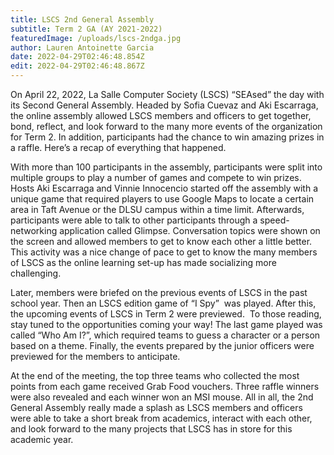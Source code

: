 ```yaml
---
title: LSCS 2nd General Assembly
subtitle: Term 2 GA (AY 2021-2022)
featuredImage: /uploads/lscs-2ndga.jpg
author: Lauren Antoinette Garcia
date: 2022-04-29T02:46:48.854Z
edit: 2022-04-29T02:46:48.867Z
---
```

On April 22, 2022, La Salle Computer Society (LSCS) “SEAsed” the day with its Second General Assembly. Headed by Sofia Cuevaz and Aki Escarraga, the online assembly allowed LSCS members and officers to get together, bond, reflect, and look forward to the many more events of the organization for Term 2. In addition, participants had the chance to win amazing prizes in a raffle. Here’s a recap of everything that happened.

With more than 100 participants in the assembly, participants were split into multiple groups to play a number of games and compete to win prizes. Hosts Aki Escarraga and Vinnie Innocencio started off the assembly with a unique game that required players to use Google Maps to locate a certain area in Taft Avenue or the DLSU campus within a time limit. Afterwards, participants were able to talk to other participants through a speed-networking application called Glimpse. Conversation topics were shown on the screen and allowed members to get to know each other a little better. This activity was a nice change of pace to get to know the many members of LSCS as the online learning set-up has made socializing more challenging.

Later, members were briefed on the previous events of LSCS in the past school year. Then an LSCS edition game of “I Spy”  was played. After this, the upcoming events of LSCS in Term 2 were previewed.  To those reading, stay tuned to the opportunities coming your way! The last game played was called “Who Am I?”, which required teams to guess a character or a person based on a theme. Finally, the events prepared by the junior officers were previewed for the members to anticipate.

At the end of the meeting, the top three teams who collected the most points from each game received Grab Food vouchers. Three raffle winners were also revealed and each winner won an MSI mouse. All in all, the 2nd General Assembly really made a splash as LSCS members and officers were able to take a short break from academics, interact with each other, and look forward to the many projects that LSCS has in store for this academic year.